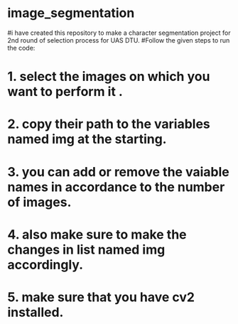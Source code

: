 # image_segmentation
#i have created this repository to make a character segmentation project for 2nd round of selection process for UAS DTU.
#Follow the given steps to run the code:
#  1. select the images on which you want to perform it .
#  2. copy their path to the variables named img at the starting.
#  3. you can add or remove the vaiable names in accordance to the number of images.
#  4. also make sure to make the changes in list named img accordingly.
#  5. make sure that you have cv2 installed.
